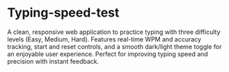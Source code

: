 # Typing-speed-test
A clean, responsive web application to practice typing with three difficulty levels (Easy, Medium, Hard). Features real-time WPM and accuracy tracking, start and reset controls, and a smooth dark/light theme toggle for an enjoyable user experience. Perfect for improving typing speed and precision with instant feedback.
